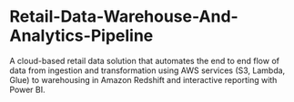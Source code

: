 # Retail-Data-Warehouse-And-Analytics-Pipeline
A cloud-based retail data solution that automates the end to end flow of data from ingestion and transformation using AWS services (S3, Lambda, Glue) to warehousing in Amazon Redshift and interactive reporting with Power BI.

